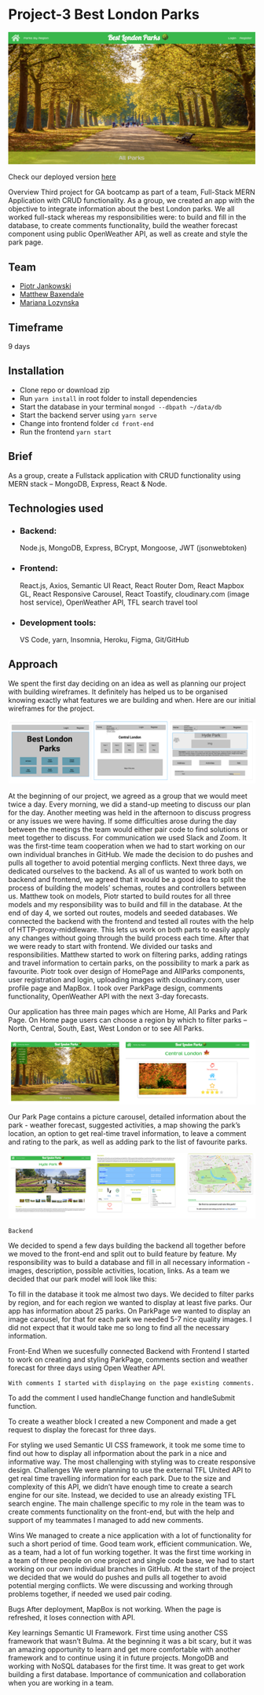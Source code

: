 # Project-3 Best London Parks

![](/assets/images/demo.png)

Check our deployed version [here](http://bestlondonparks.herokuapp.com/)

Overview
Third project for GA bootcamp as part of a team, Full-Stack MERN Application with CRUD functionality. As a group, we created an app with the objective to integrate information about the best London parks. We all worked full-stack whereas my responsibilities were: to build and fill in the database, to create comments functionality, build the weather forecast component using public OpenWeather API, as well as create and style the park page.

## Team

- [Piotr Jankowski](https://github.com/janek2204)
- [Matthew Baxendale](https://github.com/mbaxendale22)
- [Mariana Lozynska](https://github.com/mlozynska)

## Timeframe

9 days

## Installation

- Clone repo or download zip
- Run `yarn install` in root folder to install dependencies
- Start the database in your terminal `mongod --dbpath ~/data/db`
- Start the backend server using `yarn serve`
- Change into frontend folder `cd front-end`
- Run the frontend `yarn start`

## Brief

As a group, create a Fullstack application with CRUD functionality using MERN stack – MongoDB, Express, React & Node.

## Technologies used

- ### Backend:
  Node.js, MongoDB, Express, BCrypt, Mongoose, JWT (jsonwebtoken)
- ### Frontend:
  React.js, Axios, Semantic UI React, React Router Dom, React Mapbox GL, React Responsive Carousel, React Toastify, cloudinary.com (image host service), OpenWeather API, TFL search travel tool
- ### Development tools:
  VS Code, yarn, Insomnia, Heroku, Figma, Git/GitHub

## Approach

We spent the first day deciding on an idea as well as planning our project with building wireframes. It definitely has helped us to be organised knowing exactly what features we are building and when. Here are our initial wireframes for the project.

![](/assets/images/wireFrames.png)

At the beginning of our project, we agreed as a group that we would meet twice a day. Every morning, we did a stand-up meeting to discuss our plan for the day. Another meeting was held in the afternoon to discuss progress or any issues we were having. If some difficulties arose during the day between the meetings the team would either pair code to find solutions or meet together to discuss. For communication we used Slack and Zoom.
It was the first-time team cooperation when we had to start working on our own individual branches in GitHub. We made the decision to do pushes and pulls all together to avoid potential merging conflicts.
Next three days, we dedicated ourselves to the backend. As all of us wanted to work both on backend and frontend, we agreed that it would be a good idea to split the process of building the models’ schemas, routes and controllers between us. Matthew took on models, Piotr started to build routes for all three models and my responsibility was to build and fill in the database. At the end of day 4, we sorted out routes, models and seeded databases.
We connected the backend with the frontend and tested all routes with the help of HTTP-proxy-middleware. This lets us work on both parts to easily apply any changes without going through the build process each time.
After that we were ready to start with frontend. We divided our tasks and responsibilities. Matthew started to work on filtering parks, adding ratings and travel information to certain parks, on the possibility to mark a park as favourite. Piotr took over design of HomePage and AllParks components, user registration and login, uploading images with cloudinary.com, user profile page and MapBox. I took over ParkPage design, comments functionality, OpenWeather API with the next 3-day forecasts.

Our application has three main pages which are Home, All Parks and Park Page. On Home page users can choose a region by which to filter parks – North, Central, South, East, West London or to see All Parks.

![](/assets/images/homeANDRegion.png)

Our Park Page contains a picture carousel, detailed information about the park - weather forecast, suggested activities, a map showing the park’s location, an option to get real-time travel information, to leave a comment and rating to the park, as well as adding park to the list of favourite parks.

![](/assets/images/parkPage.png)

    Backend

We decided to spend a few days building the backend all together before we moved to the front-end and split out to build feature by feature. My responsibility was to build a database and fill in all necessary information - images, description, possible activities, location, links.
As a team we decided that our park model will look like this:

To fill in the database it took me almost two days. We decided to filter parks by region, and for each region we wanted to display at least five parks. Our app has information about 25 parks. On ParkPage we wanted to display an image carousel, for that for each park we needed 5-7 nice quality images. I did not expect that it would take me so long to find all the necessary information.

Front-End
When we sucesfully connected Backend with Frontend I started to work on creating and styling ParkPage, comments section and weather forecast for three days using Open Weather API.

    With comments I started with displaying on the page existing comments.

To add the comment I used handleChange function and handleSubmit function.

To create a weather block I created a new Component and made a get request to display the forecast for three days.

For styling we used Semantic UI CSS framework, it took me some time to find out how to display all infpormation about the park in a nice and informative way. The most challenging with styling was to create responsive design.
Challenges
We were planning to use the external TFL United API to get real time travelling information for each park. Due to the size and complexity of this API, we didn’t have enough time to create a search engine for our site. Instead, we decided to use an already existing TFL search engine.
The main challenge specific to my role in the team was to create comments functionality on the front-end, but with the help and support of my teammates I managed to add new comments.

Wins
We managed to create a nice application with a lot of functionality for such a short period of time.
Good team work, efficient communication. We, as a team, had a lot of fun working together. It was the first time working in a team of three people on one project and single code base, we had to start working on our own individual branches in GitHub. At the start of the project we decided that we would do pushes and pulls all together to avoid potential merging conflicts.
We were discussing and working through problems together, if needed we used pair coding.

Bugs
After deployment, MapBox is not working.
When the page is refreshed, it loses connection with API.

Key learnings
Semantic UI Framework. First time using another CSS framework that wasn’t Bulma. At the beginning it was a bit scary, but it was an amazing opportunity to learn and get more comfortable with another framework and to continue using it in future projects.
MongoDB and working with NoSQL databases for the first time. It was great to get work building a first database.
Importance of communication and collaboration when you are working in a team.
